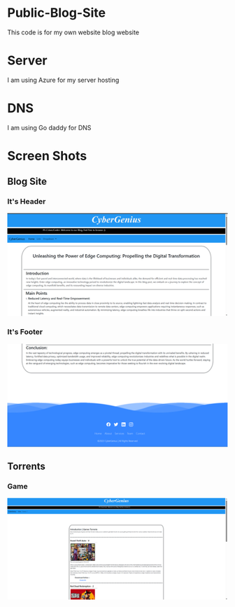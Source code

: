 # Public-Blog-Site
This code is for my own website blog website

# Server
I am using Azure for my server hosting

# DNS
I am using Go daddy for DNS

# Screen Shots

## Blog Site

### It's Header
![Screenshot](Header.png)

### It's Footer
![Screenshot](Footer.png)

## Torrents

### Game
![Screenshot](Game-torrent.png)
